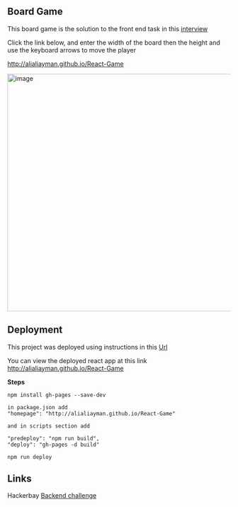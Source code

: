 ## Board Game
This board game is the solution to the front end task in this [interview](/interview.md)

Click the link below, and enter the width of the board then the height and use the keyboard arrows to move the player

http://alialiayman.github.io/React-Game

<img width="536" alt="image" src="https://user-images.githubusercontent.com/9623964/78329696-3e792800-7537-11ea-8bc2-1527a312f5f0.png">


## Deployment
This project was deployed using instructions in this [Url](https://dev.to/yuribenjamin/how-to-deploy-react-app-in-github-pages-2a1f)

You can view the deployed react app at this link http://alialiayman.github.io/React-Game

**Steps**
```
npm install gh-pages --save-dev

in package.json add
"homepage": "http://alialiayman.github.io/React-Game"

and in scripts section add

"predeploy": "npm run build",
"deploy": "gh-pages -d build"

npm run deploy
```

## Links
Hackerbay [Backend challenge](http://GitHub.com/hackerbay/interview)



